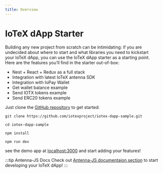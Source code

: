 ```yaml
---
title: Overview
---
```


# IoTeX dApp Starter

Building any new project from scratch can be intimidating: if you are undecided about where to start and what libraries you need to kickstart your IoTeX dApp, you can use the IoTeX dApp starter as a starting point. Here are the features you’ll find in the starter out-of-box:

- Nest + React + Redux as a full stack
- Integration with latest IoTeX antenna SDK
- Integration with IoPay Wallet
- Get wallet balance example
- Send IOTX tokens example
- Send ERC20 tokens example

Just clone the [GitHub repository](https://github.com/iotexproject/iotex-dapp-sample) to get started:

```
git clone https://github.com/iotexproject/iotex-dapp-sample.git

cd iotex-dapp-sample

npm install

npm run dev
```

see the demo app at [localhost:3000](http://localhost:3000) and start adding your features!

:::tip Antenna-JS Docs
Check out [Antenna-JS documentaion section](http://localhost:8080/developer/sdk/install-antenna-js.html) to start developing your IoTeX dApp!
:::
